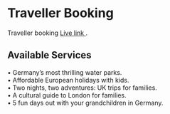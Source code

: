# Traveller Booking

Traveller booking [Live link ](https://traveller-booking.web.app/).

## Available Services

• Germany’s most thrilling water parks.
<br/>
• Affordable European holidays with kids.
<br/>
• Two nights, two adventures: UK trips for families.
<br/>
• A cultural guide to London for families.
<br/>
• 5 fun days out with your grandchildren in Germany.
